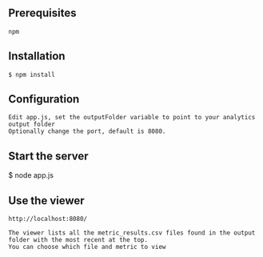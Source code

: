 ## Prerequisites

	npm

## Installation

    $ npm install 

## Configuration

	Edit app.js, set the outputFolder variable to point to your analytics output folder
	Optionally change the port, default is 8080.

## Start the server

  $ node app.js

 ## Use the viewer
 
 	http://localhost:8080/ 

 	The viewer lists all the metric_results.csv files found in the output folder with the most recent at the top.
 	You can choose which file and metric to view